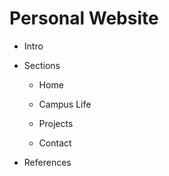 # Personal Website

* Intro


* Sections
    * Home

    * Campus Life

    * Projects

    * Contact

* References
